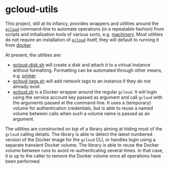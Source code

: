 # gcloud-utils

This project, still at its infancy, provides wrappers and utilities around the
[`gcloud`][gcloud] command-line to automate operations (in a repeatable fashion)
from scripts and initialisation tools of various sorts, e.g. [machinery]. Most
utilities do not require an installation of [`gcloud`][gcloud] itself, they will
default to running it from [docker][gcloud-docker]

  [gcloud]: https://cloud.google.com/sdk/gcloud
  [machinery]: https://github.com/efrecon/machinery
  [gcloud-docker]: https://hub.docker.com/r/google/cloud-sdk/

At present, the utilities are:

* [gcloud-disk.sh](./gcloud-disk.sh) will create a disk and attach it to a
  virtual instance without formatting. Formatting can be automated through other
  means, e.g. [primer](https://github.com/efrecon/primer)
* [gcloud-tags.sh](./gcloud-tags.sh) will add network tags to an instance if
  they do not already exist.
* [gcloud.sh](./gcloud.sh) is a Docker wrapper around the regular `gcloud`. It
  will login using the service account key passed as argument and call `gcloud`
  with the arguments passed at the command-line. It uses a (temporary) volume
  for authentication credentials, but is able to reuse a named volume between
  calls when such a volume name is passed as an argument.

The utilities are constructed on top of a library aiming at hiding most of the
`gcloud` calling details. The library is able to detect the latest numbered
version of the Docker image for the `gcloud` CLI, or handles login using a
separate transient Docker volume. The library is able to reuse the Docker volume
between runs to avoid re-authenticating several times. In that case, it is up to
the caller to remove the Docker volume once all operations have been performed.

